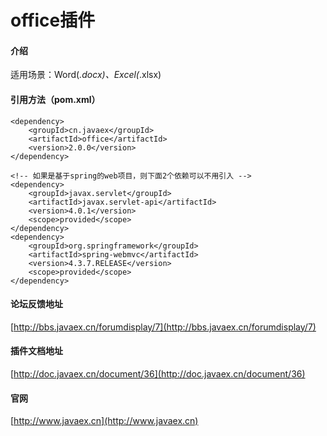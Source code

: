 # office插件

#### 介绍
适用场景：Word(*.docx)、Excel(*.xlsx)

#### 引用方法（pom.xml）

```
<dependency>
	<groupId>cn.javaex</groupId>
	<artifactId>office</artifactId>
	<version>2.0.0</version>
</dependency>

<!-- 如果是基于spring的web项目，则下面2个依赖可以不用引入 -->
<dependency>
	<groupId>javax.servlet</groupId>
	<artifactId>javax.servlet-api</artifactId>
	<version>4.0.1</version>
	<scope>provided</scope>
</dependency>
<dependency>
	<groupId>org.springframework</groupId>
	<artifactId>spring-webmvc</artifactId>
	<version>4.3.7.RELEASE</version>
	<scope>provided</scope>
</dependency>
```


#### 论坛反馈地址
[http://bbs.javaex.cn/forumdisplay/7](http://bbs.javaex.cn/forumdisplay/7)


#### 插件文档地址

[http://doc.javaex.cn/document/36](http://doc.javaex.cn/document/36)


#### 官网
[http://www.javaex.cn](http://www.javaex.cn)
